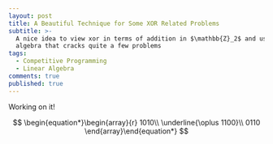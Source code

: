 ```yaml
---
layout: post
title: A Beautiful Technique for Some XOR Related Problems
subtitle: >-
  A nice idea to view xor in terms of addition in $\mathbb{Z}_2$ and use linear
  algebra that cracks quite a few problems
tags:
  - Competitive Programming
  - Linear Algebra
comments: true
published: true
---
```

Working on it!

$$
\begin{equation*}\begin{array}{r}
1010\\
\underline{\oplus 1100}\\
0110
\end{array}\end{equation*}
$$